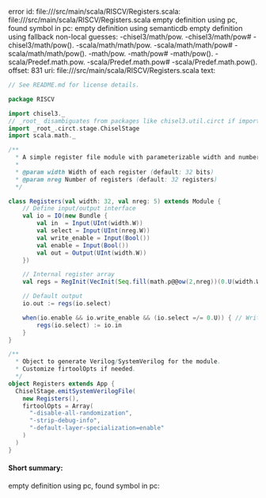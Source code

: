 error id: file://<WORKSPACE>/src/main/scala/RISCV/Registers.scala:
file://<WORKSPACE>/src/main/scala/RISCV/Registers.scala
empty definition using pc, found symbol in pc: 
empty definition using semanticdb
empty definition using fallback
non-local guesses:
	 -chisel3/math/pow.
	 -chisel3/math/pow#
	 -chisel3/math/pow().
	 -scala/math/math/pow.
	 -scala/math/math/pow#
	 -scala/math/math/pow().
	 -math/pow.
	 -math/pow#
	 -math/pow().
	 -scala/Predef.math.pow.
	 -scala/Predef.math.pow#
	 -scala/Predef.math.pow().
offset: 831
uri: file://<WORKSPACE>/src/main/scala/RISCV/Registers.scala
text:
```scala
// See README.md for license details.

package RISCV

import chisel3._
// _root_ disambiguates from packages like chisel3.util.circt if imported
import _root_.circt.stage.ChiselStage
import scala.math._

/**
  * A simple register file module with parameterizable width and number of registers.
  *
  * @param width Width of each register (default: 32 bits)
  * @param nreg Number of registers (default: 32 registers)
  */

class Registers(val width: 32, val nreg: 5) extends Module {
    // Define input/output interface
    val io = IO(new Bundle {
        val in  = Input(UInt(width.W))
        val select = Input(UInt(nreg.W))
        val write_enable = Input(Bool())
        val enable = Input(Bool())
        val out = Output(UInt(width.W))
    })

    // Internal register array
    val regs = RegInit(VecInit(Seq.fill(math.p@@ow(2,nreg))(0.U(width.W))))

    // Default output
    io.out := regs(io.select)

    when(io.enable && io.write_enable && (io.select =/= 0.U)) { // Write operation; Register 0 is hardwired to 0
        regs(io.select) := io.in
    }
}

/**
  * Object to generate Verilog/SystemVerilog for the module.
  * Customize firtoolOpts if needed.
  */
object Registers extends App {
  ChiselStage.emitSystemVerilogFile(
    new Registers(),
    firtoolOpts = Array(
      "-disable-all-randomization",
      "-strip-debug-info",
      "-default-layer-specialization=enable"
    )
  )
}

```


#### Short summary: 

empty definition using pc, found symbol in pc: 